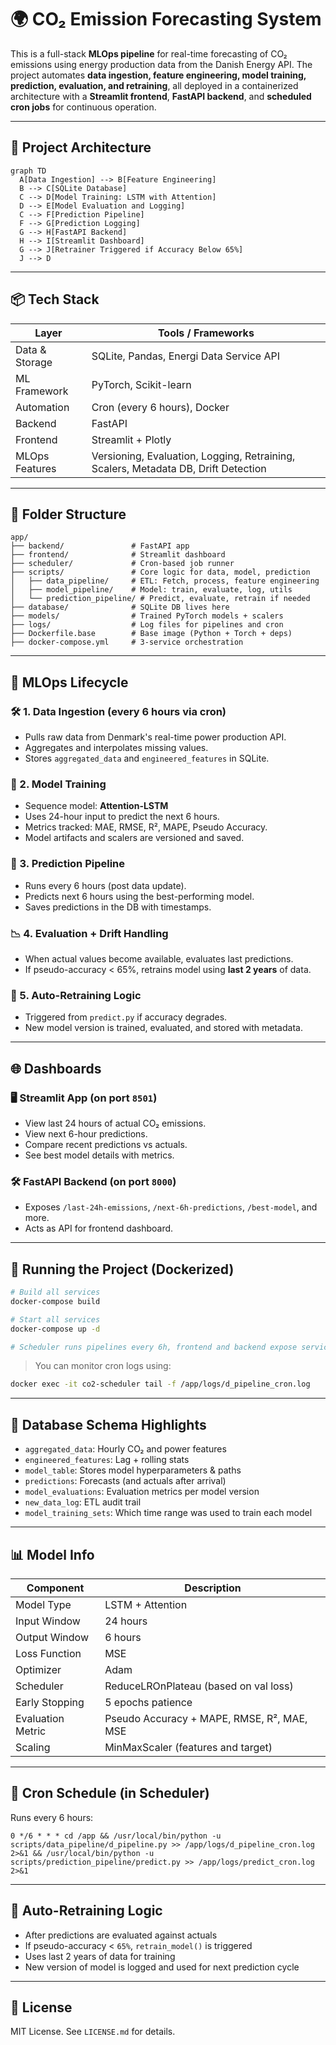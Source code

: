 # 🌍 CO₂ Emission Forecasting System

This is a full-stack **MLOps pipeline** for real-time forecasting of CO₂ emissions using energy production data from the Danish Energy API. The project automates **data ingestion, feature engineering, model training, prediction, evaluation, and retraining**, all deployed in a containerized architecture with a **Streamlit frontend**, **FastAPI backend**, and **scheduled cron jobs** for continuous operation.

---

## 🚀 Project Architecture

```mermaid
graph TD
  A[Data Ingestion] --> B[Feature Engineering]
  B --> C[SQLite Database]
  C --> D[Model Training: LSTM with Attention]
  D --> E[Model Evaluation and Logging]
  C --> F[Prediction Pipeline]
  F --> G[Prediction Logging]
  G --> H[FastAPI Backend]
  H --> I[Streamlit Dashboard]
  G --> J[Retrainer Triggered if Accuracy Below 65%]
  J --> D
```
---
## 📦 Tech Stack

| Layer        | Tools / Frameworks                                                                 |
|--------------|-------------------------------------------------------------------------------------|
| Data & Storage | SQLite, Pandas, Energi Data Service API                                            |
| ML Framework  | PyTorch, Scikit-learn                                                              |
| Automation    | Cron (every 6 hours), Docker                                                       |
| Backend       | FastAPI                                                                            |
| Frontend      | Streamlit + Plotly                                                                 |
| MLOps Features| Versioning, Evaluation, Logging, Retraining, Scalers, Metadata DB, Drift Detection |

---

## 📁 Folder Structure

```
app/
├── backend/               # FastAPI app
├── frontend/              # Streamlit dashboard
├── scheduler/             # Cron-based job runner
├── scripts/               # Core logic for data, model, prediction
│   ├── data_pipeline/     # ETL: Fetch, process, feature engineering
│   ├── model_pipeline/    # Model: train, evaluate, log, utils
│   └── prediction_pipeline/ # Predict, evaluate, retrain if needed
├── database/              # SQLite DB lives here
├── models/                # Trained PyTorch models + scalers
├── logs/                  # Log files for pipelines and cron
├── Dockerfile.base        # Base image (Python + Torch + deps)
├── docker-compose.yml     # 3-service orchestration
```

---

## 🔁 MLOps Lifecycle

### 🛠️ 1. Data Ingestion (every 6 hours via cron)
- Pulls raw data from Denmark's real-time power production API.
- Aggregates and interpolates missing values.
- Stores `aggregated_data` and `engineered_features` in SQLite.

### 🧠 2. Model Training
- Sequence model: **Attention-LSTM**
- Uses 24-hour input to predict the next 6 hours.
- Metrics tracked: MAE, RMSE, R², MAPE, Pseudo Accuracy.
- Model artifacts and scalers are versioned and saved.

### 🔮 3. Prediction Pipeline
- Runs every 6 hours (post data update).
- Predicts next 6 hours using the best-performing model.
- Saves predictions in the DB with timestamps.

### 📉 4. Evaluation + Drift Handling
- When actual values become available, evaluates last predictions.
- If pseudo-accuracy < 65%, retrains model using **last 2 years** of data.

### 🔁 5. Auto-Retraining Logic
- Triggered from `predict.py` if accuracy degrades.
- New model version is trained, evaluated, and stored with metadata.

---

## 🌐 Dashboards

### 🖥️ Streamlit App (on port `8501`)
- View last 24 hours of actual CO₂ emissions.
- View next 6-hour predictions.
- Compare recent predictions vs actuals.
- See best model details with metrics.

### 🛠️ FastAPI Backend (on port `8000`)
- Exposes `/last-24h-emissions`, `/next-6h-predictions`, `/best-model`, and more.
- Acts as API for frontend dashboard.

---

## 🐳 Running the Project (Dockerized)

```bash
# Build all services
docker-compose build

# Start all services
docker-compose up -d

# Scheduler runs pipelines every 6h, frontend and backend expose services
```

> You can monitor cron logs using:
```bash
docker exec -it co2-scheduler tail -f /app/logs/d_pipeline_cron.log
```

---

## 🧪 Database Schema Highlights

- `aggregated_data`: Hourly CO₂ and power features
- `engineered_features`: Lag + rolling stats
- `model_table`: Stores model hyperparameters & paths
- `predictions`: Forecasts (and actuals after arrival)
- `model_evaluations`: Evaluation metrics per model version
- `new_data_log`: ETL audit trail
- `model_training_sets`: Which time range was used to train each model

---

## 📊 Model Info

| Component         | Description                                      |
|------------------|--------------------------------------------------|
| Model Type        | LSTM + Attention                                |
| Input Window      | 24 hours                                         |
| Output Window     | 6 hours                                          |
| Loss Function     | MSE                                              |
| Optimizer         | Adam                                             |
| Scheduler         | ReduceLROnPlateau (based on val loss)           |
| Early Stopping    | 5 epochs patience                                |
| Evaluation Metric | Pseudo Accuracy + MAPE, RMSE, R², MAE, MSE       |
| Scaling           | MinMaxScaler (features and target)              |

---

## 📆 Cron Schedule (in Scheduler)

Runs every 6 hours:

```cron
0 */6 * * * cd /app && /usr/local/bin/python -u scripts/data_pipeline/d_pipeline.py >> /app/logs/d_pipeline_cron.log 2>&1 && /usr/local/bin/python -u scripts/prediction_pipeline/predict.py >> /app/logs/predict_cron.log 2>&1
```

---

## 🧠 Auto-Retraining Logic

- After predictions are evaluated against actuals
- If pseudo-accuracy < `65%`, `retrain_model()` is triggered
- Uses last 2 years of data for training
- New version of model is logged and used for next prediction cycle

---

## 📝 License

MIT License. See `LICENSE.md` for details.
```
